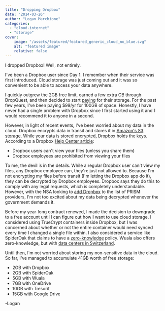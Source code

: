 ```yaml
---
title: "Dropping Dropbox"
date: "2014-03-26"
author: "Logan Marchione"
categories: 
  - "cloud-internet"
  - "storage"
cover:
    image: "/assets/featured/featured_generic_cloud_no_blue.svg"
    alt: "featured image"
    relative: false
---
```


I dropped Dropbox! Well, not entirely.

I've been a Dropbox user since Day 1. I remember when their service was first introduced. Cloud storage was just coming out and it was so convenient to be able to access your data anywhere.

I quickly outgrew the 2GB free limit, earned a few extra GB through DropQuest, and then decided to start [paying](https://www.dropbox.com/help/73/en) for their storage. For the past few years, I've been paying $99/yr for 100GB of space. Honestly, I have never had a single problem with Dropbox since I first started using it and I would recommend it to anyone in a second.

However, in light of recent events, I've been worried about my data in the cloud. Dropbox encrypts data in transit and stores it in [Amazon's S3 storage](http://www.datacenterknowledge.com/archives/2013/10/23/how-dropbox-stores-stuff-for-200-million-users/). While your data is stored encrypted, Dropbox holds the keys. According to a Dropbox [Help Center article](https://www.dropbox.com/help/27/en):

- Dropbox users can't view your files (unless you share them)
- Dropbox employees are prohibited from viewing your files

To me, the devil is in the details. While a regular Dropbox user can't view my files, any Dropbox employee can, they're just not allowed to. Because I'm not encrypting my files before transit (I'm letting the Dropbox app do it), they can be decrypted by Dropbox employees. Dropbox says they do this to comply with any legal requests, which is completely understandable. However, with the NSA looking to [add Dropbox](http://www.theguardian.com/world/2013/jun/06/us-tech-giants-nsa-data) to the list of PRISM providers, I'm not too excited about my data being decrypted whenever the government demands it.

Before my year-long contract renewed, I made the decision to downgrade to a free account until I can figure out how I want to use cloud storage. I considered using TrueCrypt containers inside Dropbox, but I was concerned about whether or not the entire container would need synced every time I changed a single file within. I also considered a service like SpiderOak that claims to have a [zero-knowledge](https://spideroak.com/zero-knowledge/) policy. Wuala also offers zero-knowledge, but with [data centers in Switzerland](https://www.wuala.com/en/learn/technology).

Until then, I'm not worried about storing my non-sensitive data in the cloud. So far, I've managed to accumulate 41GB worth of free storage:

- 2GB with Dropbox
- 2GB with SpiderOak
- 5GB with Wuala
- 7GB with OneDrive
- 10GB with Tresorit
- 15GB with Google Drive

\-Logan